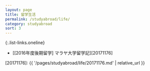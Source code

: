 ```yaml
---
layout: page
title: 留学生活
permalink: /studyabroad/life/
category: studyabroad
sort: 3
---
```


{:.list-links.oneline}
*   [[2016年度後期留学] マラヤ大学留学記][20171176]


[20171176]: {{ '/pages/studyabroad/life/20171176.md' | relative_url }}
